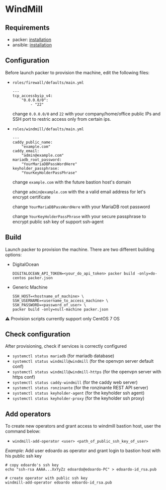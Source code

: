 # WindMill

## Requirements
- packer: [installation](https://www.packer.io/docs/install/index.html)
- ansible: [installation]()

## Configuration
Before launch packer to provision the machine, edit the following files:
- `roles/firewall/defaults/main.yml`
    ```
    ---
    tcp_accessbyip_v4:
        "0.0.0.0/0":
            - "22"
    ```
    change `0.0.0.0/0` and `22` with your company/home/office public IPs and SSH port to restric access only from certain ips.

- `roles/windmill/defaults/main.yml`
    ```
    ---
    caddy_public_name:
        "example.com"
    caddy_email:
        "admin@example.com"
    mariadb_root_password:
        "YourMariaDBPassWordHere"
    keyholder_passphrase:
        "YourKeyHolderPassPhrase"
    ```
    change `example.com` with the future bastion host's domain

    change `admin@example.com` with the a valid email address for let's encrypt certificate

    change `YourMariaDBPassWordHere` with your MariaDB root password

    change `YourKeyHolderPassPhrase` with your secure passphrase to encrypt public ssh key of support ssh-agent

## Build
Launch packer to provision the machine. There are two different building options:
- DigitalOcean
    ```
    DIGITALOCEAN_API_TOKEN=<your_do_api_token> packer build -only=do-centos packer.json
    ```

- Generic Machine
    ```
    SSH_HOST=<hostname_of_machine> \
    SSH_USERNAME=<username_to_access_machine> \
    SSH_PASSWORD=<password_of_user> \
    packer build -only=null-machine packer.json
    ```

:warning: Provision scripts currently support only CentOS 7 OS

## Check configuration
After provisioning, check if services is correctly configured
- `systemctl status mariadb` (for mariadb database)
- `systemctl status windmill@windmill` (for the openvpn server default conf)
- `systemctl status windmill@windmill-https` (for the openvpn server with https conf)
- `systemctl status caddy-windmill` (for the caddy web server)
- `systemctl status ronzinante` (for the ronzinante REST API server)
- `systemctl status keyholder-agent` (for the keyholder ssh agent)
- `systemctl status keyholder-proxy` (for the keyholder ssh proxy)

## Add operators
To create new operators and grant access to windmill bastion host, user the command below:

- `windmill-add-operator <user> <path_of_public_ssh_key_of_user>`

*Example*: Add user edoardo as operator and grant login to bastion host with his public ssh key
```
# copy edoardo's ssh key
echo "ssh-rsa AAAA...XxYyZz edoardo@edoardo-PC" > edoardo-id_rsa.pub

# create operator with public ssh key
windmill-add-operator edoardo edoardo-id_rsa.pub
```
